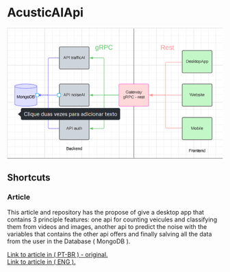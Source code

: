 <h1> AcusticAIApi </h1>
<div align="center">
  <img src="./imgs/arq.png">
</div>
<h2> Shortcuts </h2>

<h3> Article </h3>
<div>
  <p>This article and repository has the propose of give a desktop app that contains 3 principle features: one api for counting veicules and classifying them from videos and images, another api to predict the noise with the variables that contains the other api offers and finally salving all the data from the user in the Database ( MongoDB ).</p>
  <a href=""> Link to article in ( PT-BR ) - original.</a>
  <br/>
  <a href=""> Link to article in ( ENG ).</a>
</div>
